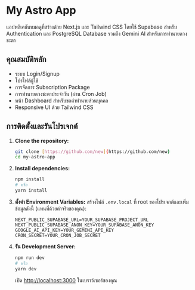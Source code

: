 # My Astro App

แอปพลิเคชันหมอดูที่สร้างด้วย Next.js และ Tailwind CSS โดยใช้ Supabase สำหรับ Authentication และ PostgreSQL Database รวมถึง Gemini AI สำหรับการทำนายดวงชะตา

## คุณสมบัติหลัก

* ระบบ Login/Signup
* โปรไฟล์ผู้ใช้
* การจัดการ Subscription Package
* การทำนายดวงชะตาประจำวัน (ผ่าน Cron Job)
* หน้า Dashboard สำหรับขอคำทำนายส่วนบุคคล
* Responsive UI ด้วย Tailwind CSS

## การติดตั้งและรันโปรเจกต์

1.  **Clone the repository:**
    ```bash
    git clone [https://github.com/new](https://github.com/new)
    cd my-astro-app
    ```
2.  **Install dependencies:**
    ```bash
    npm install
    # หรือ
    yarn install
    ```
3.  **ตั้งค่า Environment Variables:**
    สร้างไฟล์ `.env.local` ที่ root ของโปรเจกต์และเพิ่มข้อมูลดังนี้ (แทนที่ด้วยค่าจริงของคุณ):
    ```
    NEXT_PUBLIC_SUPABASE_URL=YOUR_SUPABASE_PROJECT_URL
    NEXT_PUBLIC_SUPABASE_ANON_KEY=YOUR_SUPABASE_ANON_KEY
    GOOGLE_AI_API_KEY=YOUR_GEMINI_API_KEY
    CRON_SECRET=YOUR_CRON_JOB_SECRET
    ```
4.  **รัน Development Server:**
    ```bash
    npm run dev
    # หรือ
    yarn dev
    ```
    เปิด [http://localhost:3000](http://localhost:3000) ในเบราว์เซอร์ของคุณ